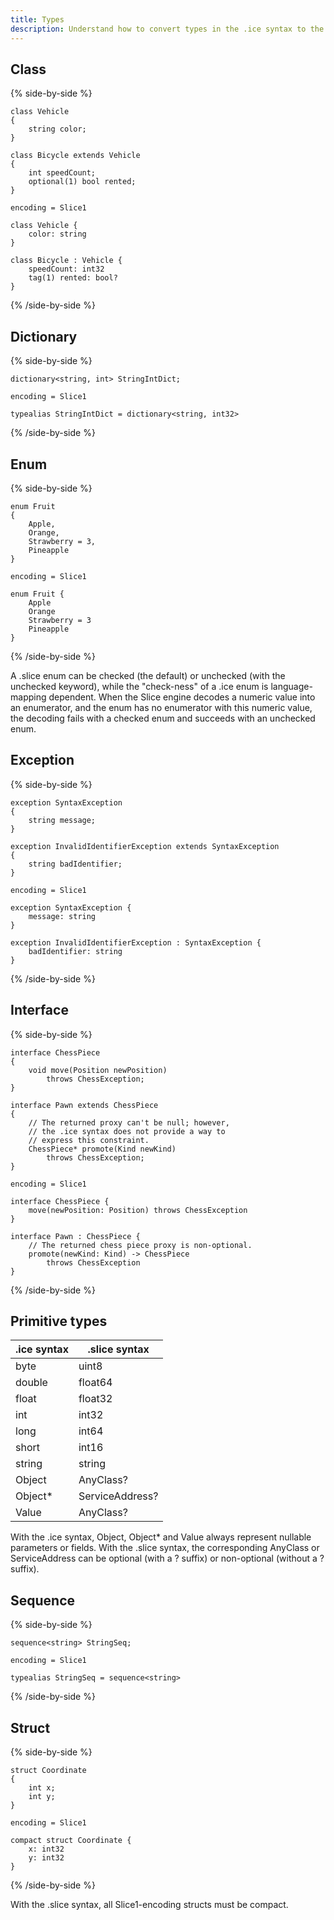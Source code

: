 ```yaml
---
title: Types
description: Understand how to convert types in the .ice syntax to the new .slice syntax.
---
```


## Class

{% side-by-side %}
```slice {% title=".ice syntax" %}
class Vehicle
{
    string color;
}

class Bicycle extends Vehicle
{
    int speedCount;
    optional(1) bool rented;
}
```

```slice {% title="Same classes with the .slice syntax" %}
encoding = Slice1

class Vehicle {
    color: string
}

class Bicycle : Vehicle {
    speedCount: int32
    tag(1) rented: bool?
}
```
{% /side-by-side %}

## Dictionary

{% side-by-side %}
```slice {% title=".ice syntax" %}
dictionary<string, int> StringIntDict;
```

```slice {% title="Same dictionary with the .slice syntax" %}
encoding = Slice1

typealias StringIntDict = dictionary<string, int32>
```
{% /side-by-side %}

## Enum

{% side-by-side %}
```slice {% title=".ice syntax" %}
enum Fruit
{
    Apple,
    Orange,
    Strawberry = 3,
    Pineapple
}
```

```slice {% title="Same enum with the .slice syntax" %}
encoding = Slice1

enum Fruit {
    Apple
    Orange
    Strawberry = 3
    Pineapple
}
```
{% /side-by-side %}

A .slice enum can be checked (the default) or unchecked (with the unchecked keyword), while the "check-ness" of a .ice
enum is language-mapping dependent. When the Slice engine decodes a numeric value into an enumerator, and the enum has
no enumerator with this numeric value, the decoding fails with a checked enum and succeeds with an unchecked enum.

## Exception

{% side-by-side %}
```slice {% title=".ice syntax" %}
exception SyntaxException
{
    string message;
}

exception InvalidIdentifierException extends SyntaxException
{
    string badIdentifier;
}
```

```slice {% title="Same exceptions with the .slice syntax" %}
encoding = Slice1

exception SyntaxException {
    message: string
}

exception InvalidIdentifierException : SyntaxException {
    badIdentifier: string
}
```
{% /side-by-side %}

## Interface

{% side-by-side %}
```slice {% title=".ice syntax" %}
interface ChessPiece
{
    void move(Position newPosition)
        throws ChessException;
}

interface Pawn extends ChessPiece
{
    // The returned proxy can't be null; however,
    // the .ice syntax does not provide a way to
    // express this constraint.
    ChessPiece* promote(Kind newKind)
        throws ChessException;
}
```

```slice {% title="Same interfaces with the .slice syntax" %}
encoding = Slice1

interface ChessPiece {
    move(newPosition: Position) throws ChessException
}

interface Pawn : ChessPiece {
    // The returned chess piece proxy is non-optional.
    promote(newKind: Kind) -> ChessPiece
        throws ChessException
}
```
{% /side-by-side %}

## Primitive types

| .ice syntax | .slice syntax   |
|-------------|-----------------|
| byte        | uint8           |
| double      | float64         |
| float       | float32         |
| int         | int32           |
| long        | int64           |
| short       | int16           |
| string      | string          |
| Object      | AnyClass?       |
| Object*     | ServiceAddress? |
| Value       | AnyClass?       |

With the .ice syntax, Object, Object* and Value always represent nullable parameters or fields. With the .slice syntax,
the corresponding AnyClass or ServiceAddress can be optional (with a ? suffix) or non-optional (without a ? suffix).

## Sequence

{% side-by-side %}
```slice {% title=".ice syntax" %}
sequence<string> StringSeq;
```

```slice {% title="Same sequence with the .slice syntax" %}
encoding = Slice1

typealias StringSeq = sequence<string>
```
{% /side-by-side %}

## Struct

{% side-by-side %}
```slice {% title=".ice syntax" %}
struct Coordinate
{
    int x;
    int y;
}
```

```slice {% title="Same struct with the .slice syntax" %}
encoding = Slice1

compact struct Coordinate {
    x: int32
    y: int32
}
```
{% /side-by-side %}

With the .slice syntax, all Slice1-encoding structs must be compact.
